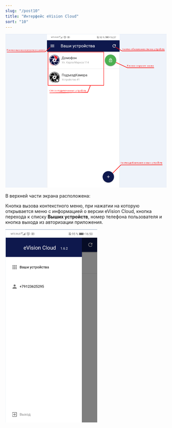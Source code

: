 ```yaml
---
slug: "/post10"
title: "Интерфейс eVision Cloud"
sort: "10"
---
```


![](images/interface.png) 

В верхней части экрана расположена:

Кнопка вызова контекстного меню, при нажатии на которую открывается  меню с информацией о версии eVision Cloud, кнопка перехода к списку **Выших устройств**, номер телефона пользователя и кнопка выхода из авторизации приложения.

![](images/interface(1).png) 